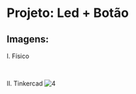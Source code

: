 # Projeto: Led + Botão
## Imagens:
I. Físico

&nbsp;

II. Tinkercad
![4](https://user-images.githubusercontent.com/54013675/217404941-870a471d-c9ad-4e66-a7f4-7ab7c51a50cd.png)
